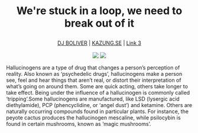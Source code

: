 <h1 align="center">
  <p>We're stuck in a loop, we need to break out of it</p>
</h1>

<p align="center">
  <a href="https://soundcloud.com/djboliver">DJ BOLIVER</a> |
  <a href="https://kazung.se">KAZUNG.SE</a> |
  <a href="#">Link 3</a>
  <br><br>
  <img src="http://31.media.tumblr.com/0bdf347448ddc4d0b839afae7fa74b56/tumblr_ne2y3mPPIE1txeruoo1_500.gif"> <img src="http://31.media.tumblr.com/0bdf347448ddc4d0b839afae7fa74b56/tumblr_ne2y3mPPIE1txeruoo1_500.gif">
</p>

<p align="center">
  <p> Hallucinogens are a type of drug that changes a person’s perception of reality. Also known as ‘psychedelic drugs’, hallucinogens make a person see, feel and hear things that aren’t real, or distort their interpretation of what’s going on around them. Some are quick acting, others take longer to take effect. Being under the influence of a hallucinogen is commonly called ‘tripping’.Some hallucinogens are manufactured, like LSD (lysergic acid diethylamide), PCP (phencyclidine, or ‘angel dust’) and ketamine. Others are naturally occurring compounds found in particular plants. For instance, the peyote cactus produces the hallucinogen mescaline, while psilocybin is found in certain mushrooms, known as ‘magic mushrooms’. </p>
</p>

